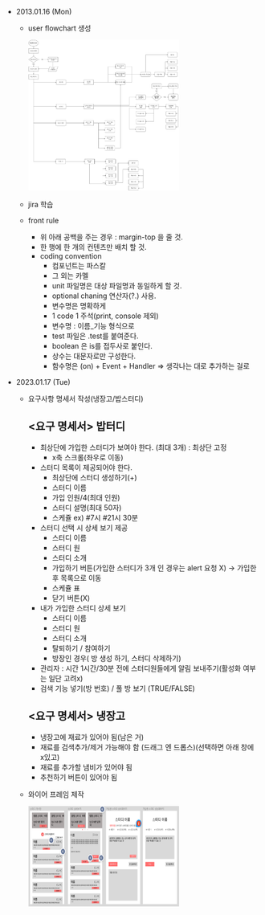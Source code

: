 - 2013.01.16 (Mon) 
    - user flowchart 생성

        <img src="./firstflow.png " width="300px" height="300px">

    - jira 학습
    - front rule
        - 위 아래 공백을 주는 경우 : margin-top 을 줄 것.
        - 한 행에 한 개의 컨텐츠만 배치 할 것.
        - coding convention
            - 컴포넌트는 파스칼
            - 그 외는 카멜
            - unit 파일명은 대상 파일명과 동일하게 할 것.
            - optional chaning 연산자(?.) 사용.
            - 변수명은 명확하게
            - 1 code 1 주석(print, console 제외)
            - 변수명 : 이름_기능 형식으로
            - test 파일은 .test를 붙여준다.
            - boolean 은 is를 접두사로 붙인다.
            - 상수는 대문자로만 구성한다.
            - 함수명은 (on) + Event + Handler
            => 생각나는 대로 추가하는 걸로

- 2023.01.17 (Tue)
    - 요구사항 명세서 작성(냉장고/밥스터디)
        ## <요구 명세서> 밥터디

        - 최상단에 가입한 스터디가 보여야 한다. (최대 3개) : 최상단 고정
            - x축 스크롤(좌우로 이동)
        - 스터디 목록이 제공되어야 한다.
            - 최상단에 스터디 생성하기(+)
            - 스터디 이름
            - 가입 인원/4(최대 인원)
            - 스터디 설명(최대 50자)
            - 스케쥴 ex) #7시 #21시 30분
        - 스터디 선택 시 상세 보기 제공
            - 스터디 이름
            - 스터디 원
            - 스터디 소개
            - 가입하기 버튼(가입한 스터디가 3개 인 경우는 alert 요청 X) → 가입한 후 목록으로 이동
            - 스케쥴 표
            - 닫기 버튼(X)
        - 내가 가입한 스터디 상세 보기
            - 스터디 이름
            - 스터디 원
            - 스터디 소개
            - 탈퇴하기 / 참여하기
            - 방장인 경우( 방 생성 하기, 스터디 삭제하기)
        - 관리자 : 시간 1시간/30분 전에 스터디원들에게 알림 보내주기(활성화 여부는 일단 고려x)
        - 검색 기능 넣기(방 번호) / 풀 방 보기 (TRUE/FALSE)

        ## <요구 명세서> 냉장고

        - 냉장고에 재료가 있어야 됨(남은 거)
        - 재료를 검색추가/제거 가능해야 함 (드래그 엔 드롭스)(선택하면 아래 창에 x있고)
        - 재료를 추가할 냄비가 있어야 됨
        - 추천하기 버튼이 있어야 됨

    - 와이어 프레임 제작
   
   
         <img src="./figma_0117.png " width="300px" height="200px">